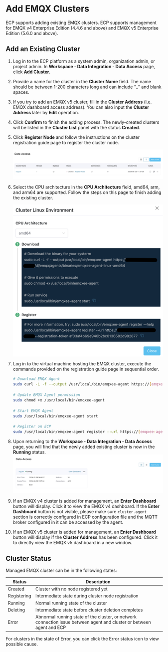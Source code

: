 # Add EMQX Clusters

ECP supports adding existing EMQX clusters. ECP supports management for EMQX v4 Enterprise Edition (4.4.6 and above) and EMQX v5 Enterprise Edition (5.6.0 and above).

## Add an Existing Cluster

1. Log in to the ECP platform as a system admin, organization admin, or project admin. In **Workspace - Data Integration - Data Access** page, click **Add Cluster**.

2. Provide a name for the cluster in the **Cluster Name** field. The name should be between 1-200 characters long and can include "\_" and blank spaces.

3. If you try to add an EMQX v5 cluster, fill in the **Cluster Address** (i.e. EMQX dashboard access address). You can also input the **Cluster Address** later by **Edit** operation.

4. Click **Confirm** to finish the adding process. The newly-created clusters will be listed in the **Cluster List** panel with the status **Created**. 

5. Click **Register Node** and follow the instructions on the cluster registration guide page to register the cluster node. 

   <img src="./_assets/cluster-existing-init.png" alt="cluster-running" style="zoom:50%;" />

6. Select the CPU architecture in the **CPU Architecture** field, amd64, arm, and arm64 are supported. Follow the steps on this page to finish adding the existing cluster.

   <img src="./_assets/cluster-existing-reg.png" style="zoom: 50%;" align="middle"> 

7. Log in to the virtual machine hosting the EMQX cluster, execute the commands provided on the registration guide page in sequential order.

   ```bash
   # Download EMQX Agent
   sudo curl -L -f --output /usr/local/bin/emqxee-agent https://[emqxee-agent]
   
   # Update EMQX Agent permission
   sudo chmod +x /usr/local/bin/emqxee-agent
   
   # Start EMQX Agent
   sudo /usr/local/bin/emqxee-agent start
   
   # Register on ECP
   sudo /usr/local/bin/emqxee-agent register --url https://[emqxee-agent] --registration-token bf2779e5176446cd8e18fde81d826497
   ```

8. Upon returning to the **Workspace - Data Integration - Data Access** page, you will find that the newly added existing cluster is now in the **Running** status.![](./_assets/cluster-existing.png) 

9. If an EMQX v4 cluster is added for management, an **Enter Dashboard** button will display. Click it to view the EMQX v4 dashboard. If the **Enter Dashboard** button is not visible, please make sure `cluster.agent` section is correctly configured in ECP configuration file and the MQTT broker configured in it can be accessed by the agent.

10. If an EMQX v5 cluster is added for management, an **Enter Dashboard** button will display if the **Cluster Address** has been configured. Click it to directly view the EMQX v5 dashboard in a new window.




## Cluster Status

Managed EMQX cluster can be in the following states:

| Status      | Description                                                  |
| ----------- | ------------------------------------------------------------ |
| Created     | Cluster with no node registered yet                          |
| Registering | Intermediate state during cluster node registration          |
| Running     | Normal running state of the cluster                          |
| Deleting    | Intermediate state  before cluster deletion completes        |
| Error       | Abnormal running state of the cluster, or network connection issue between agent and cluster or between agent and ECP |

For clusters in the state of Error, you can click the Error status icon to view possible cause.

<!--also the English for the status should be confirmed-->